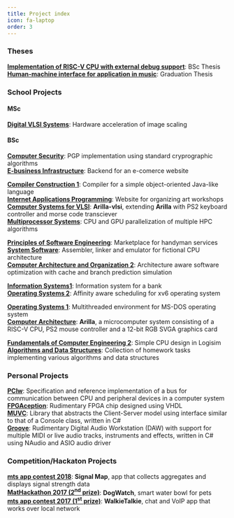 ```yaml
---
title: Project index
icon: fa-laptop
order: 3
---
```


### Theses

[**Implementation of RISC-V CPU with external debug support**](https://lazar2222.github.io/projects/riscv_debug): BSc Thesis  
[**Human-machine interface for application in music**](https://lazar2222.github.io/projects/phi-gpc): Graduation Thesis  

### School Projects

#### MSc

<!-- [**Real-Time Programming**](https://lazar2222.github.io/projects/dvs): Hardware acceleration of image scaling  -->
<!-- [**Compiler Construction 2**](https://lazar2222.github.io/projects/dvs): Hardware acceleration of image scaling  -->
<!-- [**Development and application of computer hardware accelerators**](https://lazar2222.github.io/projects/dvs): Hardware acceleration of image scaling  -->
<!-- [**Computer Graphics 2**](https://lazar2222.github.io/projects/dvs): Hardware acceleration of image scaling  -->
[**Digital VLSI Systems**](https://lazar2222.github.io/projects/dvs): Hardware acceleration of image scaling  

#### BSc

[**Computer Security**](https://lazar2222.github.io/projects/zp): PGP implementation using standard cryprographic algorithms  
[**E-business Infrastructure**](https://lazar2222.github.io/projects/iep): Backend for an e-comerce website  
<!-- [**Computer Sytems Performance**](https://lazar2222.github.io/projects/dvs): Hardware acceleration of image scaling   -->

[**Compiler Construction 1**](https://lazar2222.github.io/projects/pp1): Compiler for a simple object-oriented Java-like language  
[**Internet Applications Programming**](https://lazar2222.github.io/projects/pia): Website for organizing art workshops  
[**Computer Systems for VLSI**](https://lazar2222.github.io/projects/arilla-vlsi): **Arilla-vlsi**, extending **Arilla** with PS2 keyboard controller and morse code transciever   
[**Multiprocessor Systems**](https://lazar2222.github.io/projects/mups): CPU and GPU parallelization of multiple HPC algorithms  
<!-- [**Microprocessor Systems**](https://lazar2222.github.io/projects/dvs): Hardware acceleration of image scaling  -->

[**Principles of Software Engineering**](https://lazar2222.github.io/projects/psi): Marketplace for handyman services  
[**System Software**](https://lazar2222.github.io/projects/ss): Assembler, linker and emulator for fictional CPU architecture  
[**Computer Architecture and Organization 2**](https://lazar2222.github.io/projects/aor2): Architecture aware software optimization with cache and branch prediction simulation  
<!-- [**Concurrent and Distributed Programming**](https://lazar2222.github.io/projects/dvs): Hardware acceleration of image scaling  -->
<!-- [**Real time control**](https://lazar2222.github.io/projects/dvs): Hardware acceleration of image scaling  -->

[**Information Systems1**](https://lazar2222.github.io/projects/is1): Information system for a bank  
[**Operating Systems 2**](https://lazar2222.github.io/projects/os2): Affinity aware scheduling for xv6 operating system  
<!-- [**Software Design**](https://lazar2222.github.io/projects/dvs): Hardware acceleration of image scaling  -->
<!-- [**Computer Architecture and Organization 1**](https://lazar2222.github.io/projects/dvs): Hardware acceleration of image scaling  -->
<!-- [**Software Testing**](https://lazar2222.github.io/projects/dvs): Hardware acceleration of image scaling  -->

[**Operating Systems 1**](https://lazar2222.github.io/projects/os): Multithreaded environment for MS-DOS operating system  
[**Computer Architecture**](https://lazar2222.github.io/projects/arilla): **Arilla**, a microcomputer system consisting of a RISC-V CPU, PS2 mouse controller and a 12-bit RGB
SVGA graphics card  
<!-- [**Object-Oriented Programming 2**](https://lazar2222.github.io/projects/dvs): Hardware acceleration of image scaling  -->
<!-- [**Computer Networks 1**](https://lazar2222.github.io/projects/dvs): Hardware acceleration of image scaling  -->
<!-- [**Fundamentals of Digital Electronics**](https://lazar2222.github.io/projects/dvs): Hardware acceleration of image scaling  -->

[**Fundamentals of Computer Engineering 2**](https://lazar2222.github.io/projects/ort2): Simple CPU design in Logisim  
[**Algorithms and Data Structures**](https://lazar2222.github.io/projects/asp): Collection of homework tasks  implementing various algorithms and data structures
<!-- [**Object-Oriented Programming 1**](https://lazar2222.github.io/projects/dvs): Hardware acceleration of image scaling  -->
<!-- [**Databases 1**](https://lazar2222.github.io/projects/dvs): Hardware acceleration of image scaling  -->
<!-- [**Signals and Systems**](https://lazar2222.github.io/projects/dvs): Hardware acceleration of image scaling  -->

<!-- [**Programming 2**](https://lazar2222.github.io/projects/dvs): Hardware acceleration of image scaling  -->
<!-- [**Algorithms and Data Structures 1**](https://lazar2222.github.io/projects/dvs): Hardware acceleration of image scaling  -->
<!-- [**Fundamentals of Computer Engineering 1**](https://lazar2222.github.io/projects/dvs): Hardware acceleration of image scaling  -->
<!-- [**Mathematics 2**](https://lazar2222.github.io/projects/dvs): Hardware acceleration of image scaling  -->
<!-- [**English Language – Advanced Level**](https://lazar2222.github.io/projects/dvs): Hardware acceleration of image scaling  -->
<!-- [**Practical Training in Fundamentals of Computer Engineering**](https://lazar2222.github.io/projects/dvs): Hardware acceleration of image scaling  -->
<!-- [**Practicum in Programming 2**](https://lazar2222.github.io/projects/dvs): Hardware acceleration of image scaling  -->
<!-- [**Computer modeling of physical phenomena**](https://lazar2222.github.io/projects/dvs): Hardware acceleration of image scaling  -->

<!-- [**Programming 1**](https://lazar2222.github.io/projects/dvs): Hardware acceleration of image scaling  -->
<!-- [**Mathematics 1**](https://lazar2222.github.io/projects/dvs): Hardware acceleration of image scaling  -->
<!-- [**Fundamentals of Electronics**](https://lazar2222.github.io/projects/dvs): Hardware acceleration of image scaling  -->
<!-- [**Physics**](https://lazar2222.github.io/projects/dvs): Hardware acceleration of image scaling  -->
<!-- [**Practicum in Programming 1**](https://lazar2222.github.io/projects/dvs): Hardware acceleration of image scaling  -->
<!-- [**English Language – Lower Level**](https://lazar2222.github.io/projects/dvs): Hardware acceleration of image scaling  -->
<!-- [**Practicum in Computer Applications**](https://lazar2222.github.io/projects/dvs): Hardware acceleration of image scaling  -->
<!-- [**Practicum in Mathematics 1**](https://lazar2222.github.io/projects/dvs): Hardware acceleration of image scaling  -->

### Personal Projects

[**PCIw**](https://lazar2222.github.io/projects/pciw): Specification and reference implementation of a bus for communication between CPU and peripheral devices in a computer system  
[**FPGAception**](https://lazar2222.github.io/projects/fpgaception):  Rudimentary FPGA chip designed using VHDL  
[**MUVC**](https://lazar2222.github.io/projects/muvc): Library that abstracts the Client-Server model using interface similar to that of a Console class, written in C#  
[**Groove**](https://lazar2222.github.io/projects/groove): Rudimentary Digital Audio Workstation (DAW) with support for multiple MIDI or live audio tracks, instruments and effects, written in C# using NAudio and ASIO audio driver  

### Competition/Hackaton Projects

[**mts app contest 2018**](https://lazar2222.github.io/projects/mapasignala): **Signal Map**, app that collects aggregates and displays signal strength data  
[**MatHackathon 2017 (2<sup>nd</sup> prize)**](https://lazar2222.github.io/projects/mathack): **DogWatch**, smart water bowl for pets  
[**mts app contest 2017 (1<sup>st</sup> prize)**](https://lazar2222.github.io/projects/walkietalkie): **WalkieTalkie**, chat and VoIP app that works over local network  
